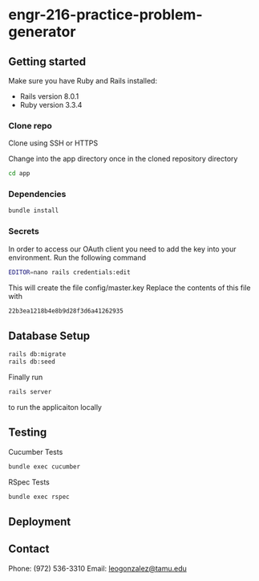 # engr-216-practice-problem-generator

## Getting started

Make sure you have Ruby and Rails installed:
- Rails version 8.0.1
- Ruby version 3.3.4

### Clone repo
Clone using SSH or HTTPS

Change into the app directory once in the cloned repository directory
```bash
cd app
```

### Dependencies
```bash
bundle install
```
### Secrets
In order to access our OAuth client you need to add the key into your environment.
Run the following command
```bash
EDITOR=nano rails credentials:edit
```
This will create the file config/master.key
Replace the contents of this file with
```bash
22b3ea1218b4e8b9d28f3d6a41262935
```

## Database Setup
```bash
rails db:migrate
rails db:seed
```
Finally run 
```bash
rails server
```
to run the applicaiton locally


## Testing
Cucumber Tests
```bash
bundle exec cucumber
```

RSpec Tests
```bash
bundle exec rspec
```

## Deployment

## Contact
Phone: (972) 536-3310
Email: leogonzalez@tamu.edu

